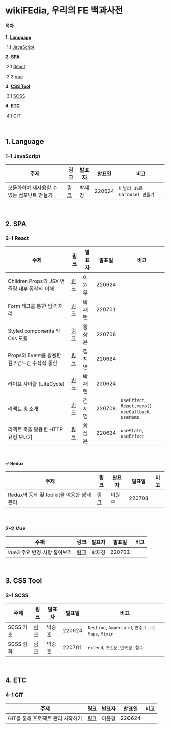 # wikiFEdia, 우리의 FE 백과사전

#### 목차

**1.** [**Language**](#1-language)

​    1.1  [JavaScript](#1-1-javascript) 

**2.** [**SPA**](#2-spa)

​    2.1 [React](#2-1-react)

​    2.2 [Vue](#2-2-vue)

**3.** [**CSS Tool**](#3-css-tool)

​    3.1 [SCSS](#3-1-scss)

**4.** [**ETC**](#4-etc)

​    4.1 [GIT](#4-1-git)

<br>

## 1. Language

### 1-1 JavaScript

| 주제                                        | 링크                     | 발표자 | 발표일 | 비고                          |
| ------------------------------------------- | ------------------------ | ------ | ------ | ----------------------------- |
| 모듈화하여 재사용할 수 있는 컴포넌트 만들기 | [링크](박재경/220624.md) | 박재경 | 220624 | `바닐라 JS로 Carousel 만들기` |

<br>

## 2. SPA

### 2-1 React

| 주제                                          | 링크                     | 발표자 | 발표일 | 비고                                                      |
| --------------------------------------------- | ------------------------ | ------ | ------ | --------------------------------------------------------- |
| Children Props와 JSX 번들링 내부 동작의 이해  | [링크](이원우/220624.md) | 이원우 | 220624 |                                                           |
| Form 태그를 통한 입력 처리                    | [링크](박재현/220701.md) | 박재현 | 220701 |                                                           |
| Styled components 와 Css 모듈                 | [링크](황상윤/220708.md) | 황상윤 | 220708 |                                                           |
| Props와 Event를 활용한 컴포넌트간 수직적 통신 | [링크](김지영/220624.md) | 김지영 | 220624 |                                                           |
| 라이프 사이클 (LifeCycle)                     | [링크](박재현/220624.md) | 박재현 | 220624 |                                                           |
| 리액트 훅 소개                                | [링크](김지영/220708.md) | 김지영 | 220708 | `useEffect`, `React.memo()`<br />`useCallback`, `useMemo` |
| 리액트 훅을 활용한 HTTP 요청 보내기           | [링크](황상윤/220624.md) | 황상윤 | 220624 | `useState`,  `useEffect`                                  |

<br>

**✅ Redux**

| 주제                                        | 링크                     | 발표자 | 발표일 | 비고 |
| ------------------------------------------- | ------------------------ | ------ | ------ | ---- |
| Redux의 동작 및  toolkit을 이용한 상태 관리 | [링크](이원우/220708.md) | 이원우 | 220708 |      |

<br>

### 2-2 Vue

| 주제                         | 링크                     | 발표자 | 발표일 | 비고 |
| ---------------------------- | ------------------------ | ------ | ------ | ---- |
| vue3 주요 변경 사항 톺아보기 | [링크](박재경/220701.md) | 박재경 | 220701 |      |

<br>

## 3. CSS Tool

### 3-1 SCSS

| 주제      | 링크                     | 발표자 | 발표일 | 비고                                                     |
| --------- | ------------------------ | ------ | ------ | -------------------------------------------------------- |
| SCSS 기초 | [링크](박승훈/220624.md) | 박승훈 | 220624 | `Nesting`, `Ampersand`, `변수`, `List`, `Maps`,  `Mixin` |
| SCSS 심화 | [링크](박승훈/220701.md) | 박승훈 | 220701 | `extend`, `조건문`, `반복문`, `함수`                     |

<br>

## 4. ETC

### 4-1 GIT

| 주제                              | 링크                     | 발표자 | 발표일 | 비고 |
| --------------------------------- | ------------------------ | ------ | ------ | ---- |
| GIT을 통해 프로젝트 관리 시작하기 | [링크](이윤경/220624.md) | 이윤경 | 220624 |      |

<br>
